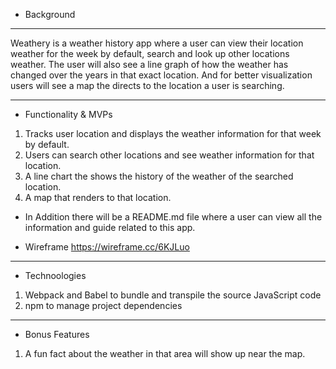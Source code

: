 - Background
_________

Weathery is a weather history app where a user can view their location weather for the week by default, search and look up other locations weather. The user will also see a line graph of how the weather has changed over the years in that exact location. And for better visualization users will see a map the directs to the location a user is searching. 
____
- Functionality & MVPs


1. Tracks user location and displays the weather information for that week by default.
2. Users can search other locations and see weather information for that location.
3. A line chart the shows the history of the weather of the searched location.
4. A map that renders to that location. 

- In Addition there will be a README.md file where a user can view all the information and guide related to this app.

- Wireframe 
https://wireframe.cc/6KJLuo
________
- Technoologies 

 1. Webpack and Babel to bundle and transpile the source JavaScript code
 2. npm to manage project dependencies
 ____
- Bonus Features

1. A fun fact about the weather in that area will show up near the map.

